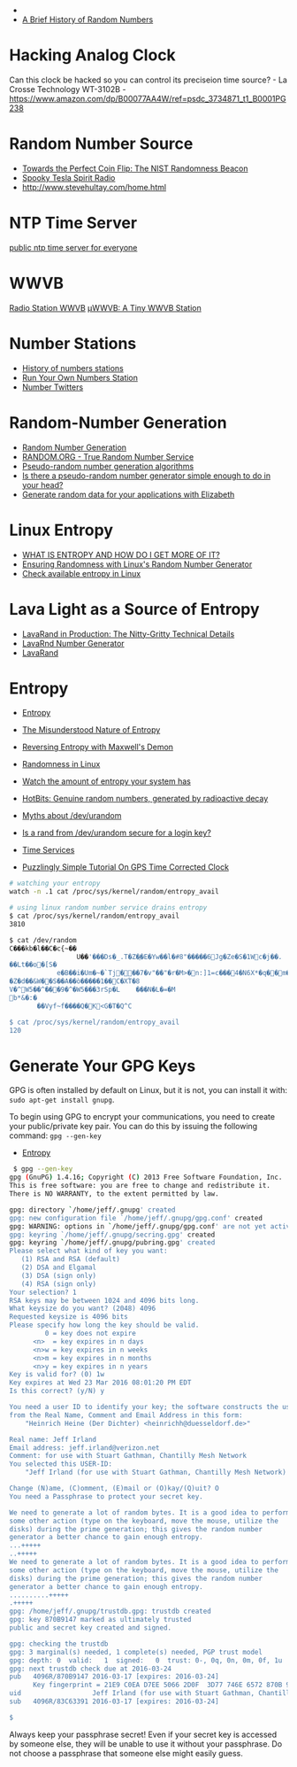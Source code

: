 
* []()
* [A Brief History of Random Numbers](https://medium.freecodecamp.com/a-brief-history-of-random-numbers-9498737f5b6c)

# Hacking Analog Clock
Can this clock be hacked so you can control its preciseion time source? - La Crosse Technology WT-3102B - https://www.amazon.com/dp/B00077AA4W/ref=psdc_3734871_t1_B0001PG238

# Random Number Source
* [Towards the Perfect Coin Flip: The NIST Randomness Beacon](http://hackaday.com/2014/12/19/nist-randomness-beacon/)
* [Spooky Tesla Spirit Radio](https://www.instructables.com/id/Spooky-Tesla-Spirit-Radio/)
* http://www.stevehultay.com/home.html

# NTP Time Server
[public ntp time server for everyone](http://www.pool.ntp.org/en/)

# WWVB
[Radio Station WWVB](https://www.nist.gov/pml/time-and-frequency-division/radio-stations/wwvb)
[μWWVB: A Tiny WWVB Station](http://www.anishathalye.com/2016/12/26/micro-wwvb/)

# Number Stations
* [History of numbers stations](http://hackaday.com/2015/10/29/secret-radio-stations-by-the-numbers/)
* [Run Your Own Numbers Station](http://hackaday.com/2016/12/31/run-your-own-numbers-station/)
* [Number Twitters](http://hackaday.com/2017/05/09/number-twitters/)

# Random-Number Generation
* [Random Number Generation](https://www.mi.fu-berlin.de/inf/groups/ag-tech/teaching/2012_SS/L_19540_Modeling_and_Performance_Analysis_with_Simulation/06.pdf)
* [RANDOM.ORG - True Random Number Service](https://www.random.org/)
* [Pseudo-random number generation algorithms](http://mathoverflow.net/questions/29494/pseudo-random-number-generation-algorithms)
* [Is there a pseudo-random number generator simple enough to do in your head?](http://stackoverflow.com/questions/3919597/is-there-a-pseudo-random-number-generator-simple-enough-to-do-in-your-head)
* [Generate random data for your applications with Elizabeth](https://opensource.com/article/17/2/elizabeth-python-library?sc_cid=701600000012072AAA)

# Linux Entropy
* [WHAT IS ENTROPY AND HOW DO I GET MORE OF IT?](https://hackaday.com/2017/11/02/what-is-entropy-and-how-do-i-get-more-of-it/)
* [Ensuring Randomness with Linux's Random Number Generator](https://blog.cloudflare.com/ensuring-randomness-with-linuxs-random-number-generator/)
* [Check available entropy in Linux](https://major.io/2007/07/01/check-available-entropy-in-linux/)

# Lava Light as a Source of Entropy
* [LavaRand in Production: The Nitty-Gritty Technical Details](https://blog.cloudflare.com/lavarand-in-production-the-nitty-gritty-technical-details/)
* [LavaRnd Number Generator](http://www.lavarnd.org/)
* [LavaRand](http://lavarand.org/)



# Entropy
* [Entropy](https://en.wikipedia.org/wiki/Entropy_(computing))
* [The Misunderstood Nature of Entropy](https://www.youtube.com/watch?v=kfffy12uQ7g&feature=youtu.be)
* [Reversing Entropy with Maxwell's Demon](https://www.youtube.com/watch?v=KR23aMjIHIY)
* [Randomness in Linux](http://juho.tykkala.fi/Randomness-in-Linux)
* [Watch the amount of entropy your system has](https://www.reddit.com/r/linux/comments/2hu9za/watch_the_amount_of_entropy_your_system_has/)
* [HotBits: Genuine random numbers, generated by radioactive decay](http://www.fourmilab.ch/hotbits/)
* [Myths about /dev/urandom](https://www.2uo.de/myths-about-urandom/)
* [Is a rand from /dev/urandom secure for a login key?](https://security.stackexchange.com/questions/3936/is-a-rand-from-dev-urandom-secure-for-a-login-key/3939#3939)

* [Time Services](http://www.nist.gov/pml/div688/)

* [Puzzlingly Simple Tutorial On GPS Time Corrected Clock](http://hackaday.com/2016/08/08/puzzlingly-simple-tutorial-on-gps-time-corrected-clock/)

```bash
# watching your entropy
watch -n .1 cat /proc/sys/kernel/random/entropy_avail
```

```bash
# using linux random number service drains entropy
$ cat /proc/sys/kernel/random/entropy_avail
3810

$ cat /dev/random
C���kb�l��C�c{~��
                 U��'���Ds�_.T�Z�֑�E�Yw��l�#8"�����6Jg�Ze�S�1Wc�j��.
��Lt��o�[S�
            e�B��i�Um�~�`Tj���7�v"��"�r�M>�n:]1=c���4�N6X*�q��m���p�#�r�=��u����5�����K��2����
�Z�d��&W��S��A��ò�����1��C�XۡT�8                                                                         �Y��V����
V�^W5��^���9�^�W5���3rSp�L	���N�L�=�M
b*&�:�
       ��Vyf~f����Q�K<G�T�Q^C

$ cat /proc/sys/kernel/random/entropy_avail
120
```

# Generate Your GPG Keys
GPG is often installed by default on Linux, but it is not,
you can install it with: `sudo apt-get install gnupg`.

To begin using GPG to encrypt your communications,
you need to create your public/private key pair.
You can do this by issuing the following command: `gpg --gen-key`

* [Entropy](https://en.wikipedia.org/wiki/Entropy_(computing))

```bash
 $ gpg --gen-key
gpg (GnuPG) 1.4.16; Copyright (C) 2013 Free Software Foundation, Inc.
This is free software: you are free to change and redistribute it.
There is NO WARRANTY, to the extent permitted by law.

gpg: directory `/home/jeff/.gnupg' created
gpg: new configuration file `/home/jeff/.gnupg/gpg.conf' created
gpg: WARNING: options in `/home/jeff/.gnupg/gpg.conf' are not yet active during this run
gpg: keyring `/home/jeff/.gnupg/secring.gpg' created
gpg: keyring `/home/jeff/.gnupg/pubring.gpg' created
Please select what kind of key you want:
   (1) RSA and RSA (default)
   (2) DSA and Elgamal
   (3) DSA (sign only)
   (4) RSA (sign only)
Your selection? 1
RSA keys may be between 1024 and 4096 bits long.
What keysize do you want? (2048) 4096
Requested keysize is 4096 bits
Please specify how long the key should be valid.
         0 = key does not expire
      <n>  = key expires in n days
      <n>w = key expires in n weeks
      <n>m = key expires in n months
      <n>y = key expires in n years
Key is valid for? (0) 1w
Key expires at Wed 23 Mar 2016 08:01:20 PM EDT
Is this correct? (y/N) y

You need a user ID to identify your key; the software constructs the user ID
from the Real Name, Comment and Email Address in this form:
    "Heinrich Heine (Der Dichter) <heinrichh@duesseldorf.de>"

Real name: Jeff Irland
Email address: jeff.irland@verizon.net
Comment: for use with Stuart Gathman, Chantilly Mesh Network
You selected this USER-ID:
    "Jeff Irland (for use with Stuart Gathman, Chantilly Mesh Network) <jeff.irland@verizon.net>"

Change (N)ame, (C)omment, (E)mail or (O)kay/(Q)uit? O
You need a Passphrase to protect your secret key.

We need to generate a lot of random bytes. It is a good idea to perform
some other action (type on the keyboard, move the mouse, utilize the
disks) during the prime generation; this gives the random number
generator a better chance to gain enough entropy.
...+++++
..+++++
We need to generate a lot of random bytes. It is a good idea to perform
some other action (type on the keyboard, move the mouse, utilize the
disks) during the prime generation; this gives the random number
generator a better chance to gain enough entropy.
..........+++++
.+++++
gpg: /home/jeff/.gnupg/trustdb.gpg: trustdb created
gpg: key 870B9147 marked as ultimately trusted
public and secret key created and signed.

gpg: checking the trustdb
gpg: 3 marginal(s) needed, 1 complete(s) needed, PGP trust model
gpg: depth: 0  valid:   1  signed:   0  trust: 0-, 0q, 0n, 0m, 0f, 1u
gpg: next trustdb check due at 2016-03-24
pub   4096R/870B9147 2016-03-17 [expires: 2016-03-24]
      Key fingerprint = 21E9 C0EA D7EE 5066 2D0F  3D77 746E 6572 870B 9147
uid                  Jeff Irland (for use with Stuart Gathman, Chantilly Mesh Network) <jeff.irland@verizon.net>
sub   4096R/83C63391 2016-03-17 [expires: 2016-03-24]

$
```

Always keep your passphrase secret!
Even if your secret key is accessed by someone else,
they will be unable to use it without your passphrase.
Do not choose a passphrase that someone else might easily guess.


